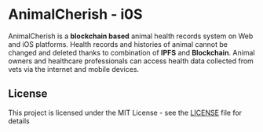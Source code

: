 # AnimalCherish - i0S

AnimalCherish is a **blockchain based** animal health records system on Web and iOS platforms. Health records and histories of animal cannot be changed and deleted thanks to combination of **IPFS** and **Blockchain**. Animal owners and healthcare professionals can access health data collected from vets via the internet and mobile devices. 

## License

This project is licensed under the MIT License - see the [LICENSE](LICENSE) file for details
